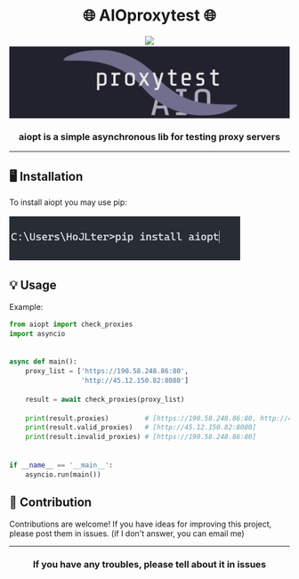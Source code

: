 <h1 align="center">
    🌐 AIOproxytest 🌐
</h1>
<div align="center">
    <a href = "https://opensource.org/licenses/MIT">
    <img  src="https://img.shields.io/badge/License-MIT-yellow.svg">
    </a>
</div>

<div align="center">
    <img src=".github/aiopt.png" align="center">
</div>

<h3 align="center">
    aiopt is a simple asynchronous lib for testing proxy servers
</h3>

---
<h2>
   🖥 Installation 
</h2>

<div>
    To install aiopt you may use pip:
</div>

<br>

<img src=".github/install.png">

<h2>
   💡 Usage
</h2>
Example:

```Python
from aiopt import check_proxies
import asyncio


async def main():
    proxy_list = ['https://190.58.248.86:80',
                  'http://45.12.150.82:8080']

    result = await check_proxies(proxy_list)

    print(result.proxies)         # [https://190.58.248.86:80, http://45.12.150.82:8080]
    print(result.valid_proxies)   # [http://45.12.150.82:8080]
    print(result.invalid_proxies) # [https://190.58.248.86:80]


if __name__ == '__main__':
    asyncio.run(main())
```

<h2>
   🤝 Contribution 
</h2>

<div>
    Contributions are welcome!
    If you have ideas for improving this project, please post them in issues.
    (if I don't answer, you can email me)
</div>

---

<h3 align="center">
    If you have any troubles, please tell about it in issues
</h3>

